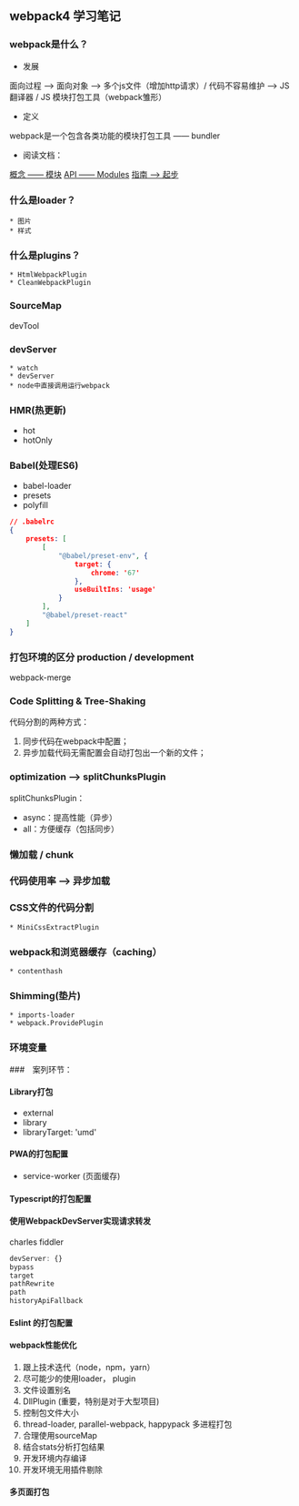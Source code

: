 ## webpack4 学习笔记

### webpack是什么？

* 发展
  
面向过程 ——> 面向对象 ——> 多个js文件（增加http请求）/ 代码不容易维护 ——> JS翻译器 / JS 模块打包工具（webpack雏形）

* 定义

webpack是一个包含各类功能的模块打包工具 —— bundler

* 阅读文档：

[概念 —— 模块](https://webpack.docschina.org/concepts/modules/)
[API —— Modules](https://webpack.docschina.org/api/module-methods/)
[指南 ——> 起步](https://webpack.docschina.org/guides/getting-started/)


### 什么是loader？

    * 图片
    * 样式

### 什么是plugins？

    * HtmlWebpackPlugin
    * CleanWebpackPlugin

### SourceMap

devTool

### devServer

    * watch
    * devServer
    * node中直接调用运行webpack

### HMR(热更新)

* hot
* hotOnly

### Babel(处理ES6)

* babel-loader
* presets
* polyfill

```json
// .babelrc
{
    presets: [
        [
            "@babel/preset-env", {
                target: {
                    chrome: '67'
                },
                useBuiltIns: 'usage'
            }
        ],
        "@babel/preset-react"
    ]
}
```

### 打包环境的区分 production / development

webpack-merge

### Code Splitting & Tree-Shaking

代码分割的两种方式：

1. 同步代码在webpack中配置；
2. 异步加载代码无需配置会自动打包出一个新的文件；

### optimization ——> splitChunksPlugin

splitChunksPlugin：

* async：提高性能（异步）
* all：方便缓存（包括同步）

### 懒加载 / chunk

### 代码使用率 ——> 异步加载

### CSS文件的代码分割

    * MiniCssExtractPlugin

### webpack和浏览器缓存（caching）

    * contenthash

### Shimming(垫片)

    * imports-loader
    * webpack.ProvidePlugin

### 环境变量


###　案列环节：

#### Library打包

* external
* library
* libraryTarget: 'umd'

#### PWA的打包配置

* service-worker (页面缓存)

#### Typescript的打包配置

#### 使用WebpackDevServer实现请求转发

charles fiddler
```js
devServer: {}
bypass
target
pathRewrite
path
historyApiFallback
```


#### Eslint 的打包配置

#### webpack性能优化

1. 跟上技术迭代（node，npm，yarn）
2. 尽可能少的使用loader， plugin
3. 文件设置别名
4. DllPlugin (重要，特别是对于大型项目)
5. 控制包文件大小
6. thread-loader, parallel-webpack, happypack 多进程打包
7. 合理使用sourceMap
8. 结合stats分析打包结果
9. 开发环境内存编译
10. 开发环境无用插件剔除

#### 多页面打包